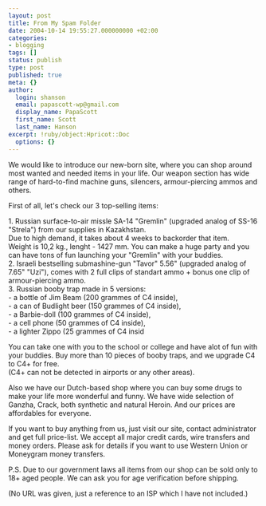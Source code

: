 ```yaml
---
layout: post
title: From My Spam Folder
date: 2004-10-14 19:55:27.000000000 +02:00
categories:
- blogging
tags: []
status: publish
type: post
published: true
meta: {}
author:
  login: shanson
  email: papascott-wp@gmail.com
  display_name: PapaScott
  first_name: Scott
  last_name: Hanson
excerpt: !ruby/object:Hpricot::Doc
  options: {}
---
```

<p>We would like to introduce our new-born site, where you can shop around most wanted and needed items in your life. Our weapon section has wide range of hard-to-find machine guns, silencers, armour-piercing ammos and others.</p>
<p>First of all, let's check our 3 top-selling items:</p>
<p>1. Russian surface-to-air missle  SA-14 "Gremlin" (upgraded analog of SS-16 "Strela") from our supplies in Kazakhstan.<br />
Due to high demand, it takes about 4 weeks to backorder that item.<br />
Weight is 10,2 kg., lenght - 1427 mm. You can make a huge party and you can have tons of fun launching your "Gremlin"  with your buddies.<br />
2. Israeli bestselling submashine-gun "Tavor" 5.56" (upgraded analog of 7.65" "Uzi"), comes with 2 full clips of  standart ammo + bonus one clip of armour-piercing ammo.<br />
3. Russian booby trap made in 5 versions:<br />
 - a bottle of Jim Beam (200 grammes of C4 inside),<br />
 - a can of Budlight beer (150 grammes of C4 inside),<br />
 - a Barbie-doll (100 grammes of C4 inside),<br />
 - a cell phone (50 grammes of C4 inside),<br />
 - a lighter Zippo (25 grammes of C4 insid</p>
<p>You can take one with you to the school or college and have alot of fun with your buddies. Buy more than 10 pieces of booby traps, and we upgrade C4 to C4+ for free.<br />
(C4+ can not be detected in airports or any other areas). </p>
<p>Also we have our Dutch-based shop where you can buy some drugs to make your life more wonderful and funny. We have wide  selection of Ganzha, Crack, both synthetic and natural Heroin. And our prices are affordables for everyone.</p>
<p>If you want to buy anything from us, just visit our site, contact administrator and get full price-list. We accept all  major credit cards, wire transfers and money orders. Please ask for details if you want to use Western Union or Moneygram money transfers.</p>
<p>P.S. Due to our government laws all items from our shop can be sold only to 18+ aged people. We can ask you for age verification before shipping.</p>
<p>(No URL was given, just a reference to an ISP which I have not included.)</p>

